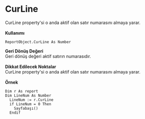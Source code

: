 # CurLine

CurLine property'si o anda aktif olan satır numarasını almaya yarar.\
\
**Kullanımı**

```
ReportObject.CurLine As Number
```

**Geri Dönüş Değeri**\
Geri dönüş değeri aktif satırın numarasıdır.\
\
**Dikkat Edilecek Noktalar**\
CurLine property'si o anda aktif olan satır numarasını almaya yarar.\
\
**Örnek**

```
Dim r As report
Dim LineNum As Number
  LineNum := r.CurLine
  if LineNum = 0 Then
    Sayfabaşı()
  Endif
```
